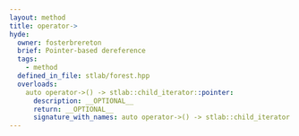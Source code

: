 ```yaml
---
layout: method
title: operator->
hyde:
  owner: fosterbrereton
  brief: Pointer-based dereference
  tags:
    - method
  defined_in_file: stlab/forest.hpp
  overloads:
    auto operator->() -> stlab::child_iterator::pointer:
      description: __OPTIONAL__
      return: __OPTIONAL__
      signature_with_names: auto operator->() -> stlab::child_iterator::pointer
---
```

